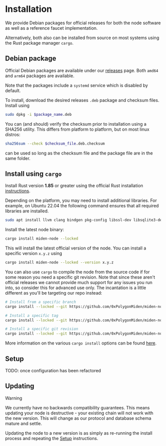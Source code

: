 # Installation

We provide Debian packages for official releases for both the node software as well as a reference faucet
implementation.

Alternatively, both also can be installed from source on most systems using the Rust package manager `cargo`.

## Debian package

Official Debian packages are available under our [releases](https://github.com/0xPolygonMiden/miden-node/releases) page.
Both `amd64` and `arm64` packages are available.

Note that the packages include a `systemd` service which is disabled by default.

To install, download the desired releases `.deb` package and checksum files. Install using

```sh
sudo dpkg -i $package_name.deb
```

You can (and should) verify the checksum prior to installation using a SHA256 utility. This differs from platform to
platform, but on most linux distros:

```sh
sha256sum --check $checksum_file.deb.checksum
```

can be used so long as the checksum file and the package file are in the same folder.

## Install using `cargo`

Install Rust version **1.85** or greater using the official Rust installation
[instructions](https://www.rust-lang.org/tools/install).

Depending on the platform, you may need to install additional libraries. For example, on Ubuntu 22.04 the following
command ensures that all required libraries are installed.

```sh
sudo apt install llvm clang bindgen pkg-config libssl-dev libsqlite3-dev
```

Install the latest node binary:

```sh
cargo install miden-node --locked
```

This will install the latest official version of the node. You can install a specific version `x.y.z` using

```sh
cargo install miden-node --locked --version x.y.z
```

You can also use `cargo` to compile the node from the source code if for some reason you need a specific git revision.
Note that since these aren't official releases we cannot provide much support for any issues you run into, so consider
this for advanced use only. The incantation is a little different as you'll be targeting our repo instead:

```sh
# Install from a specific branch
cargo install --locked --git https://github.com/0xPolygonMiden/miden-node miden-node --branch <branch>

# Install a specific tag
cargo install --locked --git https://github.com/0xPolygonMiden/miden-node miden-node --tag <tag>

# Install a specific git revision
cargo install --locked --git https://github.com/0xPolygonMiden/miden-node miden-node --rev <git-sha>
```

More information on the various `cargo install` options can be found
[here](https://doc.rust-lang.org/cargo/commands/cargo-install.html#install-options).

## Setup

TODO: once configuration has been refactored

## Updating

> [!WARNING]
> We currently have no backwards compatibility guarantees. This means updating your node is destructive - your
> existing chain will not work with the new version. This will change as our protocol and database schema mature and
> settle.

Updating the node to a new version is as simply as re-running the install process and repeating the [Setup](#setup)
instructions.
